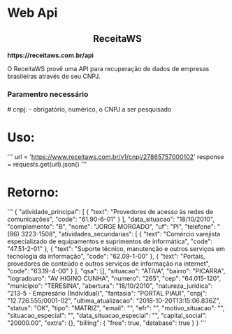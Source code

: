 # <h1>Web Api</h1>

<h2 align="center">ReceitaWS</h2>
<strong>https://receitaws.com.br/api</strong>
<p>O ReceitaWS provê uma API para recuperação de dados de empresas brasileiras através de seu CNPJ.</p>

<h3>Paramentro necessário</h3> 
# cnpj: 
- obrigatório, numérico, o CNPJ a ser pesquisado

# Uso:
'''
url = 'https://www.receitaws.com.br/v1/cnpj/27865757000102'
response = requests.get(url).json()
'''

# Retorno:
'''
{
  "atividade_principal": [
    {
      "text": "Provedores de acesso às redes de comunicações",
      "code": "61.90-6-01"
    }
  ],
  "data_situacao": "18/10/2010",
  "complemento": "B",
  "nome": "JORGE MORGADO",
  "uf": "PI",
  "telefone": "(86) 3223-1508",
  "atividades_secundarias": [
    {
      "text": "Comércio varejista especializado de equipamentos e suprimentos de informática",
      "code": "47.51-2-01"
    },
    {
      "text": "Suporte técnico, manutenção e outros serviços em tecnologia da informação",
      "code": "62.09-1-00"
    },
    {
      "text": "Portais, provedores de conteúdo e outros serviços de informação na internet",
      "code": "63.19-4-00"
    }
  ],
  "qsa": [],
  "situacao": "ATIVA",
  "bairro": "PICARRA",
  "logradouro": "AV HIGINO CUNHA",
  "numero": "265",
  "cep": "64.015-120",
  "municipio": "TERESINA",
  "abertura": "18/10/2010",
  "natureza_juridica": "213-5 - Empresário (Individual)",
  "fantasia": "PORTAL PIAUI",
  "cnpj": "12.726.555/0001-02",
  "ultima_atualizacao": "2018-10-20T13:15:06.836Z",
  "status": "OK",
  "tipo": "MATRIZ",
  "email": "",
  "efr": "",
  "motivo_situacao": "",
  "situacao_especial": "",
  "data_situacao_especial": "",
  "capital_social": "20000.00",
  "extra": {},
  "billing": {
    "free": true,
    "database": true
  }
}
'''